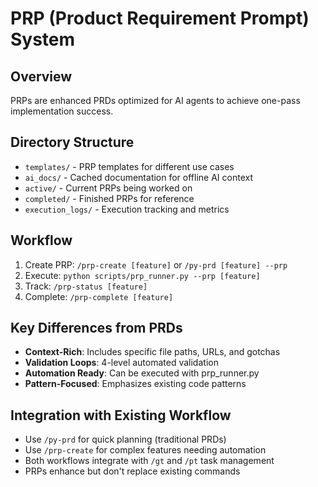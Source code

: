 # PRP (Product Requirement Prompt) System

## Overview
PRPs are enhanced PRDs optimized for AI agents to achieve one-pass implementation success.

## Directory Structure
- `templates/` - PRP templates for different use cases
- `ai_docs/` - Cached documentation for offline AI context
- `active/` - Current PRPs being worked on
- `completed/` - Finished PRPs for reference
- `execution_logs/` - Execution tracking and metrics

## Workflow
1. Create PRP: `/prp-create [feature]` or `/py-prd [feature] --prp`
2. Execute: `python scripts/prp_runner.py --prp [feature]`
3. Track: `/prp-status [feature]`
4. Complete: `/prp-complete [feature]`

## Key Differences from PRDs
- **Context-Rich**: Includes specific file paths, URLs, and gotchas
- **Validation Loops**: 4-level automated validation
- **Automation Ready**: Can be executed with prp_runner.py
- **Pattern-Focused**: Emphasizes existing code patterns

## Integration with Existing Workflow
- Use `/py-prd` for quick planning (traditional PRDs)
- Use `/prp-create` for complex features needing automation
- Both workflows integrate with `/gt` and `/pt` task management
- PRPs enhance but don't replace existing commands
